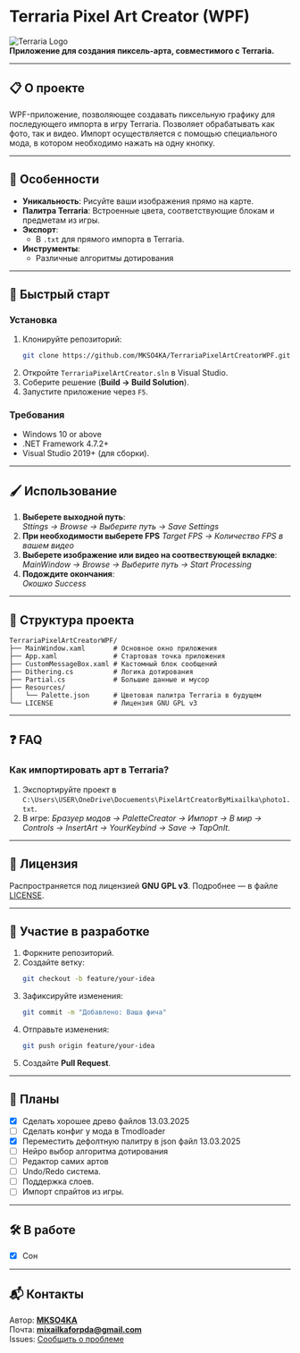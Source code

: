 
# Terraria Pixel Art Creator (WPF)

![Terraria Logo](https://static.wikia.nocookie.net/terraria_gamepedia/images/f/ff/NewPromoLogo-3.png/revision/latest?cb=20201127171805)  
**Приложение для создания пиксель-арта, совместимого с Terraria.**

---

## 📋 О проекте
WPF-приложение, позволяющее создавать пиксельную графику для последующего импорта в игру Terraria. Позволяет обрабатывать как фото, так и видео.
Импорт осуществляется с помощью специального мода, в котором необходимо нажать на одну кнопку. 

---

## 🎯 Особенности
- **Уникальность**: Рисуйте ваши изображения прямо на карте.
- **Палитра Terraria**: Встроенные цвета, соответствующие блокам и предметам из игры.
- **Экспорт**:
  - В `.txt` для прямого импорта в Terraria.
- **Инструменты**:
  - Различные алгоритмы дотирования

---

## 🚀 Быстрый старт
### Установка
1. Клонируйте репозиторий:
   ```bash
   git clone https://github.com/MKSO4KA/TerrariaPixelArtCreatorWPF.git
   ```
2. Откройте `TerrariaPixelArtCreator.sln` в Visual Studio.
3. Соберите решение (**Build → Build Solution**).
4. Запустите приложение через `F5`.

### Требования
- Windows 10 or above
- .NET Framework 4.7.2+
- Visual Studio 2019+ (для сборки).

---

## 🖌️ Использование
1. **Выберете выходной путь**:  
   *Sttings → Browse → Выберите путь → Save Settings*
2. **При необходимости выберете FPS**
   *Target FPS → Количество FPS в вашем видео*
3. **Выберете изображение или видео на соотвествующей вкладке**:  
   *MainWindow → Browse → Выберите путь → Start Processing*
4. **Подождите окончания**:  
   *Окошко Success*

---

## 📂 Структура проекта
```
TerrariaPixelArtCreatorWPF/
├── MainWindow.xaml       # Основное окно приложения
├── App.xaml              # Стартовая точка приложения
├── CustomMessageBox.xaml # Кастомный блок сообщений
├── Dithering.cs          # Логика дотирования
├── Partial.cs            # Большие данные и мусор
├── Resources/
│   └── Palette.json      # Цветовая палитра Terraria в будущем
└── LICENSE               # Лицензия GNU GPL v3
```

---

## ❓ FAQ
### Как импортировать арт в Terraria?
1. Экспортируйте проект в `C:\Users\USER\OneDrive\Docuements\PixelArtCreatorByMixailka\photo1.txt`.
3. В игре: *Бразуер модов → PaletteCreator → Импорт →  В мир → Controls → InsertArt → YourKeybind → Save → TapOnIt.*
---

## 📄 Лицензия
Распространяется под лицензией **GNU GPL v3**. Подробнее — в файле [LICENSE](LICENSE).

---

## 🤝 Участие в разработке
1. Форкните репозиторий.
2. Создайте ветку:  
   ```bash
   git checkout -b feature/your-idea
   ```
3. Зафиксируйте изменения:  
   ```bash
   git commit -m "Добавлено: Ваша фича"
   ```
4. Отправьте изменения:  
   ```bash
   git push origin feature/your-idea
   ```
5. Создайте **Pull Request**.

---

## 📌 Планы
- [x] Сделать хорошее древо файлов 13.03.2025
- [ ] Сделать конфиг у мода в Tmodloader
- [x] Переместить дефолтную палитру в json файл 13.03.2025
- [ ] Нейро выбор алгоритма дотирования
- [ ] Редактор самих артов
- [ ] Undo/Redo система.
- [ ] Поддержка слоев.
- [ ] Импорт спрайтов из игры.

---

## 🛠️ В работе
- [x] Сон

---

## 📬 Контакты
Автор: **[MKSO4KA](https://github.com/MKSO4KA)**  
Почта: **mixailkaforpda@gmail.com**  
Issues: [Сообщить о проблеме](https://github.com/MKSO4KA/TerrariaPixelArtCreatorWPF/issues)
